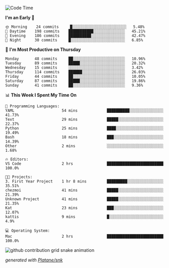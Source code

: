 <!--START_SECTION:waka-->
![Code Time](http://img.shields.io/badge/Code%20Time-202%20hrs%208%20mins-blue)

**I'm an Early 🐤** 

```text
🌞 Morning    24 commits     █░░░░░░░░░░░░░░░░░░░░░░░░   5.48% 
🌆 Daytime    198 commits    ███████████░░░░░░░░░░░░░░   45.21% 
🌃 Evening    186 commits    ██████████░░░░░░░░░░░░░░░   42.47% 
🌙 Night      30 commits     █░░░░░░░░░░░░░░░░░░░░░░░░   6.85%

```
📅 **I'm Most Productive on Thursday** 

```text
Monday       48 commits     ██░░░░░░░░░░░░░░░░░░░░░░░   10.96% 
Tuesday      89 commits     █████░░░░░░░░░░░░░░░░░░░░   20.32% 
Wednesday    15 commits     ░░░░░░░░░░░░░░░░░░░░░░░░░   3.42% 
Thursday     114 commits    ██████░░░░░░░░░░░░░░░░░░░   26.03% 
Friday       44 commits     ██░░░░░░░░░░░░░░░░░░░░░░░   10.05% 
Saturday     87 commits     █████░░░░░░░░░░░░░░░░░░░░   19.86% 
Sunday       41 commits     ██░░░░░░░░░░░░░░░░░░░░░░░   9.36%

```


📊 **This Week I Spent My Time On** 

```text
💬 Programming Languages: 
YAML                     54 mins             ██████████░░░░░░░░░░░░░░░   41.73% 
Text                     29 mins             █████░░░░░░░░░░░░░░░░░░░░   22.37% 
Python                   25 mins             ████░░░░░░░░░░░░░░░░░░░░░   19.49% 
Bash                     18 mins             ███░░░░░░░░░░░░░░░░░░░░░░   14.39% 
Other                    2 mins              ░░░░░░░░░░░░░░░░░░░░░░░░░   1.68%

🔥 Editors: 
VS Code                  2 hrs               █████████████████████████   100.0%

🐱‍💻 Projects: 
3. First Year Project    1 hr 8 mins         █████████░░░░░░░░░░░░░░░░   35.51% 
chezmoi                  41 mins             █████░░░░░░░░░░░░░░░░░░░░   21.39% 
Unknown Project          41 mins             █████░░░░░░░░░░░░░░░░░░░░   21.35% 
Kat                      23 mins             ███░░░░░░░░░░░░░░░░░░░░░░   12.07% 
kattis                   9 mins              █░░░░░░░░░░░░░░░░░░░░░░░░   4.9%

💻 Operating System: 
Mac                      2 hrs               █████████████████████████   100.0%

```


<!--END_SECTION:waka-->


<!--Snake Game-->
![github contribution grid snake animation](https://raw.githubusercontent.com/viggo-gascou/viggo-gascou/output/github-contribution-grid-snake.svg)

_generated with [Platane/snk](https://github.com/Platane/snk)_
<!--Snake Game-->

